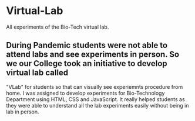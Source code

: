 # Virtual-Lab
All experiments of the Bio-Tech virtual lab.

## During Pandemic students were not able to attend labs and see experiments in person. So we our College took an initiative to develop virtual lab called
"VLab" for students so that can visually see experiemnts procedure from home. I was assigned to develop experiments for Bio-Technology Department using 
HTML, CSS and JavaScript. It really helped students as they were able to understand all the lab experiments easily without being in lab in person.
